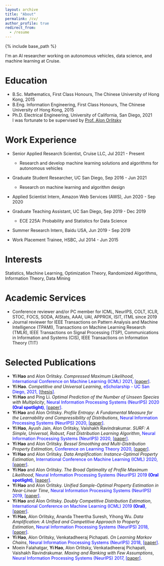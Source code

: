```yaml
---
layout: archive
title: "About"
permalink: /cv/
author_profile: true
redirect_from:
  - /resume
---
```


{% include base_path %}

I'm an AI researcher working on autonomous vehicles, data science, and machine learning at Cruise.

Education
======
* B.Sc. Mathematics, First Class Honours, The Chinese University of Hong Kong, 2015
* B.Eng. Information Engineering, First Class Honours, The Chinese University of Hong Kong, 2015
* Ph.D. Electrical Engineering, University of California, San Diego, 2021\
  I was fortunate to be supervised by <span style="color:blue">[Prof. Alon Orlitsky](https://en.wikipedia.org/wiki/Alon_Orlitsky)</span>

Work Experience
======
* Senior Applied Research Scientist, Cruise LLC, Jul 2021 - Present
  * Research and develop machine learning solutions and algorithms for autonomous vehicles

* Graduate Student Researcher, UC San Diego, Sep 2016 - Jun 2021
  * Research on machine learning and algorithm design

* Applied Scientist Intern, Amazon Web Services (AWS), Jun 2020 - Sep 2020

* Graduate Teaching Assistant, UC San Diego, Sep 2019 - Dec 2019
  * ECE 225A: Probability and Statistics for Data Science

* Summer Research Intern, Baidu USA, Jun 2019 - Sep 2019

* Work Placement Trainee, HSBC, Jul 2014 - Jun 2015

Interests
======
Statistics, Machine Learning, Optimization Theory, Randomized Algorithms, Information Theory, Data Mining

Academic Services
======
* Conference reviewer and/or PC member for ICML, NeurIPS, COLT, ICLR, STOC, FOCS, SODA, AIStats, AAAI, UAI, APPROX, ISIT, ITML since 2019
* Journal reviewer for IEEE Transactions on Pattern Analysis and Machine Intelligence (TPAMI), Transactions on Machine Learning Research (TMLR), IEEE Transactions on Signal Processing (TSP), Communications in Information and Systems (CIS), IEEE Transactions on Information Theory (TIT)

Selected Publications
======
* **Yi Hao** and Alon Orlitsky. *Compressed Maximum Likelihood*, <span style="color:blue">International Conference on Machine Learning (ICML) 2021, [[paper](http://proceedings.mlr.press/v139/hao21c.html)]</span>.
* **Yi Hao**. *Competitive and Universal Learning*, <span style="color:blue">eScholarship - UC San Diego, 2021, [[thesis](https://escholarship.org/uc/item/9g35g4df)]</span>.
* **Yi Hao** and Ping Li. *Optimal Prediction of the Number of Unseen Species with Multiplicity*, <span style="color:blue">Neural Information Processing Systems (NeurIPS) 2020 **(Oral spotlight)**, [[paper](https://proceedings.neurips.cc/paper/2020/hash/618790ae971abb5610b16c826fb72d01-Abstract.html)]</span>.
* **Yi Hao** and Alon Orlitsky. *Profile Entropy: A Fundamental Measure for the Learnability and Compressibility of Distributions*, <span style="color:blue">Neural Information Processing Systems (NeurIPS) 2020, [[paper](https://proceedings.neurips.cc/paper/2020/file/4dbf29d90d5780cab50897fb955e4373-Paper.pdf)]</span>.
* **Yi Hao**, Ayush Jain, Alon Orlitsky, Vaishakh Ravindrakumar. *SURF: A Simple, Universal, Robust, Fast Distribution Learning Algorithm*, <span style="color:blue">Neural Information Processing Systems (NeurIPS) 2020, [[paper](https://proceedings.neurips.cc/paper_files/paper/2020/file/7ac52e3f2729d1b3f6d2b7e8f6467226-Paper.pdf)]</span>.
* **Yi Hao** and Alon Orlitsky. *Bessel Smoothing and Multi-Distribution Property Estimation*, <span style="color:blue">Conference on Learning Theory 2020, [[paper](http://proceedings.mlr.press/v125/hao20a/hao20a.pdf)]</span>.
* **Yi Hao** and Alon Orlitsky. *Data Amplification: Instance-Optimal Property Estimation*, <span style="color:blue">International Conference on Machine Learning (ICML) 2020, [[paper](https://dl.acm.org/doi/abs/10.5555/3524938.3525317)]</span>.
* **Yi Hao** and Alon Orlitsky. *The Broad Optimality of Profile Maximum Likelihood*, <span style="color:blue">Neural Information Processing Systems (NeurIPS) 2019 **(Oral spotlight)**, [[paper](https://papers.nips.cc/paper_files/paper/2019/hash/f9fd5ec4c141a95257aa99ef1b590672-Abstract.html)]</span>.
* **Yi Hao** and Alon Orlitsky. *Unified Sample-Optimal Property Estimation in Near-Linear Time*, <span style="color:blue">Neural Information Processing Systems (NeurIPS) 2019, [[paper](https://proceedings.neurips.cc/paper_files/paper/2019/hash/800b03685c22049f049801f6841861a2-Abstract.html)]</span>.
* **Yi Hao** and Alon Orlitsky. *Doubly Competitive Distribution Estimation*, <span style="color:blue">International Conference on Machine Learning (ICML) 2019 **(Oral)**, [[paper](http://proceedings.mlr.press/v97/hao19a.html)]</span>.
* **Yi Hao**, Alon Orlitsky, Ananda Theertha Suresh, Yihong Wu. *Data Amplification: A Unified and Competitive Approach to Property Estimation*, <span style="color:blue">Neural Information Processing Systems (NeurIPS) 2018, [[paper](https://papers.nips.cc/paper_files/paper/2018/hash/a753a43564c29148df3150afb4475440-Abstract.html)]</span>.
* **Yi Hao**, Alon Orlitsky, Venkatadheeraj Pichapati. *On Learning Markov Chains*, <span style="color:blue">Neural Information Processing Systems (NeurIPS) 2018, [[paper](https://proceedings.neurips.cc/paper_files/paper/2018/hash/d34ab169b70c9dcd35e62896010cd9ff-Abstract.html)]</span>.
* Moein Falahatgar, **Yi Hao**, Alon Orlitsky, Venkatadheeraj Pichapati, Vaishakh Ravindrakumar. *Maxing and Ranking with Few Assumptions*, <span style="color:blue">Neural Information Processing Systems (NeurIPS) 2017, [[paper](https://papers.nips.cc/paper_files/paper/2017/hash/db98dc0dbafde48e8f74c0de001d35e4-Abstract.html)]</span>.
